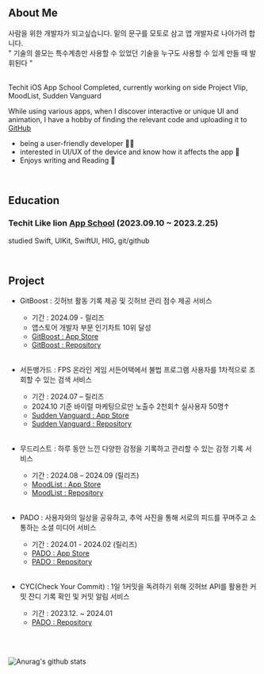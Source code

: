 ## About Me
사람을 위한 개발자가 되고싶습니다. 밑의 문구를 모토로 삼고 앱 개발자로 나아가려 합니다.<br>
" 기술의 쓸모는 특수계층만 사용할 수 있었던 기술을 누구도 사용할 수 있게 만들 때 발휘된다 " <br><br>

Techit iOS App School Completed, currently working on side Project Vlip, MoodList, Sudden Vanguard

While using various apps, when I discover interactive or unique UI and animation, I have a hobby of finding the relevant code and uploading it to [GitHub](https://github.com/ha-nabi/Components)

- being a user-friendly developer 😶‍🌫️
- interested in UI/UX of the device and know how it affects the app 📱
- Enjoys writing and Reading 📝

<br>

## Education

### Techit Like lion [App School](https://techit.education/school) (2023.09.10 ~ 2023.2.25)
studied Swift, UIKit, SwiftUI, HIG, git/github

<br>

## Project
- GitBoost : 깃허브 활동 기록 제공 및 깃허브 관리 점수 제공 서비스
  - 기간 : 2024.09 - 릴리즈
  - 앱스토어 개발자 부문 인기차트 10위 달성
  - [GitBoost : App Store](https://apps.apple.com/kr/app/gitboost/id6708242399)<br>
  - [GitBoost :  Repository](https://github.com/ha-nabi/GitBoost) <br><br>

- 서든뱅가드 : FPS 온라인 게임 서든어택에서 불법 프로그램 사용자를 1차적으로 조회할 수 있는 검색 서비스
  - 기간 : 2024.07 – 릴리즈
  - 2024.10 기준 바이럴 마케팅으로만 노출수 2천회↑ 실사용자 50명↑
  - [Sudden Vanguard : App Store](https://apps.apple.com/kr/app/%EC%84%9C%EB%93%A0%EB%B1%85%EA%B0%80%EB%93%9C/id6670616799)<br>
  - [Sudden Vanguard :  Repository](https://github.com/Svanguard/SuddenVanguard)<br><br>
  
- 무드리스트 : 하루 동안 느낀 다양한 감정을 기록하고 관리할 수 있는 감정 기록 서비스
  - 기간 : 2024.08 – 2024.09 (릴리즈)
  - [MoodList : App Store](https://apps.apple.com/kr/app/%EB%AC%B4%EB%93%9C%EB%A6%AC%EC%8A%A4%ED%8A%B8/id6657972862)<br>
  - [MoodList :  Repository](https://github.com/ha-nabi/MoodList)<br><br>

- PADO : 사용자와의 일상을 공유하고, 추억 사진을 통해 서로의 피드를 꾸며주고 소통하는 소셜 미디어 서비스
  - 기간 : 2024.01 - 2024.02 (릴리즈)
  - [PADO : App Store](https://apps.apple.com/kr/app/pado-%ED%8C%8C%EB%8F%84/id6475384446)<br>
  - [PADO :  Repository](https://github.com/4T2F/PADO)<br><br>

- CYC(Check Your Commit) : 1일 1커밋을 독려하기 위해 깃허브 API를 활용한 커밋 잔디 기록 확인 및 커밋 알림 서비스
  - 기간 : 2023.12. ~ 2024.01
  - [PADO :  Repository](https://github.com/4T2F/CYC)<br><br>

<br>

![Anurag's github stats](https://github-readme-stats.vercel.app/api?username=ha-nabi&show_icons=true&theme=github_dark)
